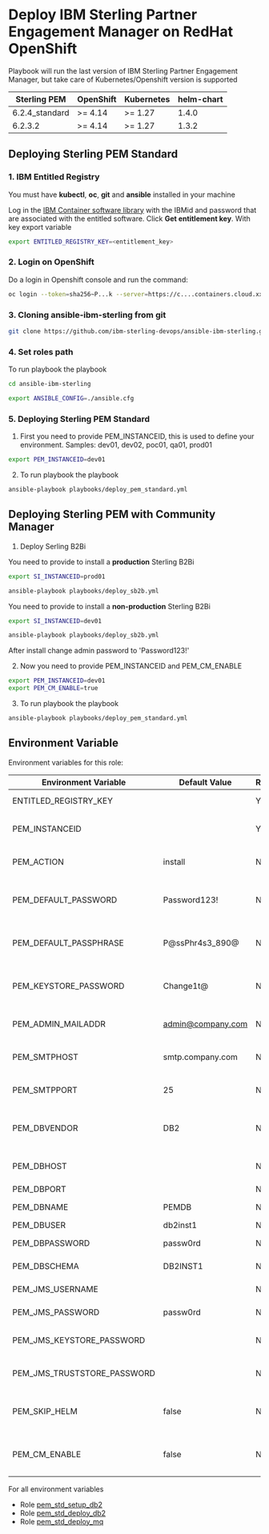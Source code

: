 # Deploy IBM Sterling Partner Engagement Manager on RedHat OpenShift

Playbook will run the last version of IBM Sterling Partner Engagement Manager, but take care of Kubernetes/Openshift version is supported

| Sterling PEM              | OpenShift           | Kubernetes          | helm-chart |
|---------------------------|---------------------|---------------------|------------|
| 6.2.4_standard            | >= 4.14             | >= 1.27             | 1.4.0      |
| 6.2.3.2                   | >= 4.14             | >= 1.27             | 1.3.2      |


## Deploying Sterling PEM Standard

### 1. IBM Entitled Registry

You must have **kubectl**, **oc**, **git** and **ansible** installed in your machine

Log in the [IBM Container software library](https://myibm.ibm.com/products-services/containerlibrary) with the IBMid and password that are associated with the entitled software. Click **Get entitlement key**. With key export variable

```bash 
export ENTITLED_REGISTRY_KEY=<entitlement_key>
```

### 2. Login on OpenShift

Do a login in Openshift console and run the command:

```bash 
oc login --token=sha256~P...k --server=https://c....containers.cloud.xxx.com:31234
```

### 3. Cloning ansible-ibm-sterling from git

```bash 
git clone https://github.com/ibm-sterling-devops/ansible-ibm-sterling.git
```

### 4. Set roles path

To run playbook the playbook

```bash 
cd ansible-ibm-sterling

export ANSIBLE_CONFIG=./ansible.cfg 
```

### 5. Deploying Sterling PEM Standard

1) First you need to provide PEM_INSTANCEID, this is used to define your environment. Samples: dev01, dev02, poc01, qa01, prod01

```bash 
export PEM_INSTANCEID=dev01
```

2) To run playbook the playbook

```bash 
ansible-playbook playbooks/deploy_pem_standard.yml
```


## Deploying Sterling PEM with Community Manager

1) Deploy Serling B2Bi

You need to provide to install a **production** Sterling B2Bi

```bash 
export SI_INSTANCEID=prod01

ansible-playbook playbooks/deploy_sb2b.yml
```

You need to provide to install a **non-production** Sterling B2Bi

```bash 
export SI_INSTANCEID=dev01

ansible-playbook playbooks/deploy_sb2b.yml
```

After install change admin password to 'Password123!'

2) Now you need to provide PEM_INSTANCEID and PEM_CM_ENABLE

```bash 
export PEM_INSTANCEID=dev01
export PEM_CM_ENABLE=true
```

3) To run playbook the playbook

```bash 
ansible-playbook playbooks/deploy_pem_standard.yml
```


## Environment Variable

Environment variables for this role:

| Environment Variable          | Default Value     | Required | Description
|-------------------------------|-------------------| ---------|-------------------------------------|
| ENTITLED_REGISTRY_KEY         |                   | Yes      | IBM Entitled Registry key |
| PEM_INSTANCEID                |                   | Yes      | Used to define your environment |
| PEM_ACTION                    | install           | No       | Action: install, upgrade, prebuiltdb           |
| PEM_DEFAULT_PASSWORD          | Password123!      | No       | Default Password for PEM applications|
| PEM_DEFAULT_PASSPHRASE        | P@ssPhr4s3_890@   | No       | Default Passphrase for PEM applications|
| PEM_KEYSTORE_PASSWORD         | Change1t@         | No       | Default Password for Keystores and Truststore|
| PEM_ADMIN_MAILADDR            | admin@company.com | No       | Provide the admin email address |
| PEM_SMTPHOST                  | smtp.company.com  | No       | Provide the SMTP host details |
| PEM_SMTPPORT                  | 25                | No       | Provide the SMTP host details |
| PEM_DBVENDOR                  | DB2               | No       | Database vendor: DB2, Oracle, MSSQL           | 
| PEM_DBHOST                    | <from service>    | No       | Database hostname/ip address |
| PEM_DBPORT                    | <from service>    | No       | Database port |
| PEM_DBNAME                    | PEMDB             | No       | Database name |
| PEM_DBUSER                    | db2inst1          | No       | Database user |
| PEM_DBPASSWORD                | passw0rd          | No       | Database user password |
| PEM_DBSCHEMA                  | DB2INST1          | No       | Database user password |
| PEM_JMS_USERNAME              |                   | No       | JMS Queue user |
| PEM_JMS_PASSWORD              | passw0rd          | No       | JMS Queue user password |
| PEM_JMS_KEYSTORE_PASSWORD     |                   | No       | JMS Queue keystore password |
| PEM_JMS_TRUSTSTORE_PASSWORD   |                   | No       | JMS Queue truststore password |
| PEM_SKIP_HELM                 | false             | No       | Avoid to run helm, only generate values.yaml  |
| PEM_CM_ENABLE                 | false             | No       | Enable/Disable PEM Community Manager  |

For all environment variables

* Role [pem_std_setup_db2](../../roles/pem_std_setup_db2)
* Role [pem_std_deploy_db2](../../roles/pem_std_deploy_db2)
* Role [pem_std_deploy_mq](../../roles/pem_std_deploy_mq)
